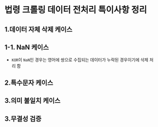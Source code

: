 # 법령 크롤링 데이터 전처리 특이사항 정리

## 1.데이터 자체 삭제 케이스
## 1-1. NaN 케이스

- `KOR`이 `NaN`인 경우는 영어에 쌍으로 수집되는 데이터가 누락된 경우이기에 삭제 처리 함

## 2.특수문자 케이스

## 3.의미 불일치 케이스

## 3.무결성 검증
